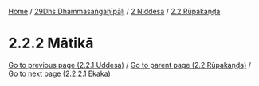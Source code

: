 
[Home](/) / [29Dhs Dhammasaṅgaṇīpāḷi](../../../29Dhs.md) / [2 Niddesa](../../2.md) / [2.2 Rūpakaṇḍa](../2.2.md)

# 2.2.2 Mātikā


[Go to previous page (2.2.1 Uddesa)](2.2.1.md) / [Go to parent page (2.2 Rūpakaṇḍa)](../2.2.md) / [Go to next page (2.2.2.1 Ekaka)](2.2.2/2.2.2.1.md)


